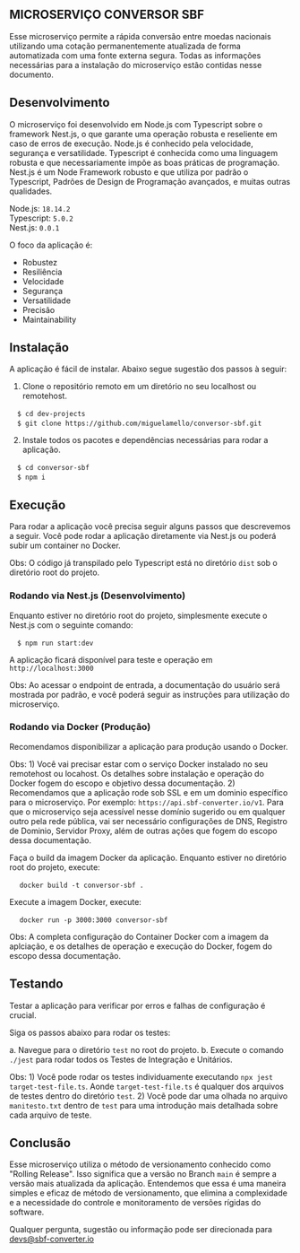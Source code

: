 ## MICROSERVIÇO CONVERSOR SBF

Esse microserviço permite a rápida conversão entre moedas nacionais utilizando uma cotação permanentemente atualizada de forma automatizada com uma fonte externa segura. Todas as informações necessárias para a instalação do microserviço estão contidas nesse documento.
## Desenvolvimento

O microserviço foi desenvolvido em Node.js com Typescript sobre o framework Nest.js, o que garante uma operação robusta e reseliente em caso de erros de execução. Node.js é conhecido pela velocidade, segurança e versatilidade. Typescript é conhecida como uma linguagem robusta e que necessariamente impõe as boas práticas de programação. Nest.js é um Node Framework robusto e que utiliza por padrão o Typescript, Padrões de Design de Programação avançados, e muitas outras qualidades.

Node.js: `18.14.2` <br>
Typescript: `5.0.2` <br>
Nest.js: `0.0.1` <br>

O foco da aplicação é:

* Robustez
* Resiliência
* Velocidade
* Segurança
* Versatilidade
* Precisão
* Maintainability

## Instalação

A aplicação é fácil de instalar. Abaixo segue sugestão dos passos à seguir:

1) Clone o repositório remoto em um diretório no seu localhost ou remotehost.

&emsp;`$ cd dev-projects` <br>
&emsp;`$ git clone https://github.com/miguelamello/conversor-sbf.git` <br>

2) Instale todos os pacotes e dependências necessárias para rodar a aplicação.

&emsp;`$ cd conversor-sbf` <br>
&emsp;`$ npm i` <br>

## Execução

Para rodar a aplicação você precisa seguir alguns passos que descrevemos a seguir. Você pode rodar a aplicação diretamente via Nest.js ou poderá subir um container no Docker.

Obs: O código já transpilado pelo Typescript está no diretório `dist` sob o diretório root do projeto. 

### Rodando via Nest.js (Desenvolvimento)

Enquanto estiver no diretório root do projeto, simplesmente execute o Nest.js com o seguinte comando:

&emsp;`$ npm run start:dev` <br>

A aplicação ficará disponível para teste e operação em `http://localhost:3000`

Obs: Ao acessar o endpoint de entrada, a documentação do usuário será mostrada por padrão, e você poderá seguir as instruções para utilização do microserviço. 

### Rodando via Docker (Produção)

Recomendamos disponibilizar a aplicação para produção usando o Docker.

Obs: 1) Você vai precisar estar com o serviço Docker instalado no seu remotehost ou locahost. Os detalhes sobre instalação e operação do Docker fogem do escopo e objetivo dessa documentação. 2) Recomendamos que a aplicação rode sob SSL e em um dominio específico para o microserviço. Por exemplo: `https://api.sbf-converter.io/v1`. Para que o microserviço seja acessível nesse domínio sugerido ou em qualquer outro pela rede pública, vai ser necessário configurações de DNS, Registro de Dominio, Servidor Proxy, além de outras ações que fogem do escopo dessa documentação. 

Faça o build da imagem Docker da aplicação. Enquanto estiver no diretório root do projeto, execute:

&emsp; `docker build -t conversor-sbf .`

Execute a imagem Docker, execute:

&emsp; `docker run -p 3000:3000 conversor-sbf`

Obs: A completa configuração do Container Docker com a imagem da aplciação, e os detalhes de operação e execução do Docker, fogem do escopo dessa documentação. 

## Testando

Testar a aplicação para verificar por erros e falhas de configuração é crucial.

Siga os passos abaixo para rodar os testes:

a. Navegue para o diretório `test` no root do projeto.
b. Execute o comando `./jest` para rodar todos os Testes de Integração e Unitários.

Obs: 1) Você pode rodar os testes individuamente executando `npx jest target-test-file.ts`. Aonde `target-test-file.ts` é qualquer dos arquivos de testes dentro do diretório `test`. 2) Vocẽ pode dar uma olhada no arquivo `manitesto.txt` dentro de `test` para uma introdução mais detalhada sobre cada arquivo de teste.

## Conclusão

Esse microserviço utiliza o método de versionamento conhecido como "Rolling Release". Isso significa que a versão no Branch `main` é sempre a versão mais atualizada da aplicação. Entendemos que essa é uma maneira simples e eficaz de método de versionamento, que elimina a complexidade e a necessidade do controle e monitoramento de versões rígidas do software. 

Qualquer pergunta, sugestão ou informação pode ser direcionada para devs@sbf-converter.io
